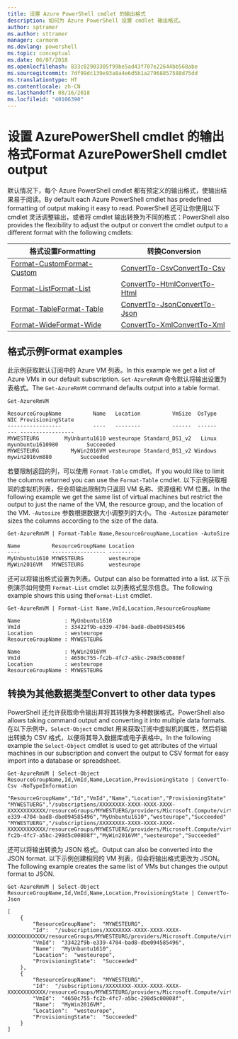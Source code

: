 ```yaml
---
title: 设置 Azure PowerShell cmdlet 的输出格式
description: 如何为 Azure PowerShell 设置 cmdlet 输出格式。
author: sptramer
ms.author: sttramer
manager: carmonm
ms.devlang: powershell
ms.topic: conceptual
ms.date: 06/07/2018
ms.openlocfilehash: 833c82903305f99be5ad43f707e22644bb568abe
ms.sourcegitcommit: 7df99dc139e93a8a4e6d5b1a27968857588d75dd
ms.translationtype: HT
ms.contentlocale: zh-CN
ms.lasthandoff: 08/16/2018
ms.locfileid: "40106390"
---
```

# <a name="format-azurepowershell-cmdlet-output"></a><span data-ttu-id="86209-103">设置 AzurePowerShell cmdlet 的输出格式</span><span class="sxs-lookup"><span data-stu-id="86209-103">Format AzurePowerShell cmdlet output</span></span>

<span data-ttu-id="86209-104">默认情况下，每个 Azure PowerShell cmdlet 都有预定义的输出格式，使输出结果易于阅读。</span><span class="sxs-lookup"><span data-stu-id="86209-104">By default each Azure PowerShell cmdlet has predefined formatting of output making it easy to read.</span></span>  <span data-ttu-id="86209-105">PowerShell 还可让你使用以下 cmdlet 灵活调整输出，或者将 cmdlet 输出转换为不同的格式：</span><span class="sxs-lookup"><span data-stu-id="86209-105">PowerShell also provides the flexibility to adjust the output or convert the cmdlet output to a different format with the following cmdlets:</span></span>

| <span data-ttu-id="86209-106">格式设置</span><span class="sxs-lookup"><span data-stu-id="86209-106">Formatting</span></span>      | <span data-ttu-id="86209-107">转换</span><span class="sxs-lookup"><span data-stu-id="86209-107">Conversion</span></span>       |
|-----------------|------------------|
| [<span data-ttu-id="86209-108">Format-Custom</span><span class="sxs-lookup"><span data-stu-id="86209-108">Format-Custom</span></span>](/powershell/module/microsoft.powershell.utility/format-custom) | [<span data-ttu-id="86209-109">ConvertTo-Csv</span><span class="sxs-lookup"><span data-stu-id="86209-109">ConvertTo-Csv</span></span>](/powershell/module/microsoft.powershell.utility/convertto-csv)  |
| [<span data-ttu-id="86209-110">Format-List</span><span class="sxs-lookup"><span data-stu-id="86209-110">Format-List</span></span>](/powershell/module/microsoft.powershell.utility/format-list)   | [<span data-ttu-id="86209-111">ConvertTo-Html</span><span class="sxs-lookup"><span data-stu-id="86209-111">ConvertTo-Html</span></span>](/powershell/module/microsoft.powershell.utility/convertto-html) |
| [<span data-ttu-id="86209-112">Format-Table</span><span class="sxs-lookup"><span data-stu-id="86209-112">Format-Table</span></span>](/powershell/module/microsoft.powershell.utility/format-table)  | [<span data-ttu-id="86209-113">ConvertTo-Json</span><span class="sxs-lookup"><span data-stu-id="86209-113">ConvertTo-Json</span></span>](/powershell/module/microsoft.powershell.utility/convertto-json) |
| [<span data-ttu-id="86209-114">Format-Wide</span><span class="sxs-lookup"><span data-stu-id="86209-114">Format-Wide</span></span>](/powershell/module/microsoft.powershell.utility/format-wide)   | [<span data-ttu-id="86209-115">ConvertTo-Xml</span><span class="sxs-lookup"><span data-stu-id="86209-115">ConvertTo-Xml</span></span>](/powershell/module/microsoft.powershell.utility/convertto-xml)  |

## <a name="format-examples"></a><span data-ttu-id="86209-116">格式示例</span><span class="sxs-lookup"><span data-stu-id="86209-116">Format examples</span></span>

<span data-ttu-id="86209-117">此示例获取默认订阅中的 Azure VM 列表。</span><span class="sxs-lookup"><span data-stu-id="86209-117">In this example we get a list of Azure VMs in our default subscription.</span></span>  <span data-ttu-id="86209-118">`Get-AzureRmVM` 命令默认将输出设置为表格式。</span><span class="sxs-lookup"><span data-stu-id="86209-118">The `Get-AzureRmVM` command defaults output into a table format.</span></span>

```azurepowershell-interactive
Get-AzureRmVM
```

```output
ResourceGroupName          Name   Location          VmSize  OsType              NIC ProvisioningState
-----------------          ----   --------          ------  ------              --- -----------------
MYWESTEURG        MyUnbuntu1610 westeurope Standard_DS1_v2   Linux myunbuntu1610980         Succeeded
MYWESTEURG          MyWin2016VM westeurope Standard_DS1_v2 Windows   mywin2016vm880         Succeeded
```

<span data-ttu-id="86209-119">若要限制返回的列，可以使用 `Format-Table` cmdlet。</span><span class="sxs-lookup"><span data-stu-id="86209-119">If you would like to limit the columns returned you can use the `Format-Table` cmdlet.</span></span> <span data-ttu-id="86209-120">以下示例获取相同的虚拟机列表，但会将输出限制为只返回 VM 名称、资源组和 VM 位置。</span><span class="sxs-lookup"><span data-stu-id="86209-120">In the following example we get the same list of virtual machines but restrict the output to just the name of the VM, the resource group, and the location of the VM.</span></span>  <span data-ttu-id="86209-121">`-Autosize` 参数根据数据大小调整列的大小。</span><span class="sxs-lookup"><span data-stu-id="86209-121">The `-Autosize` parameter sizes the columns according to the size of the data.</span></span>

```azurepowershell-interactive
Get-AzureRmVM | Format-Table Name,ResourceGroupName,Location -AutoSize
```

```output
Name          ResourceGroupName Location
----          ----------------- --------
MyUnbuntu1610 MYWESTEURG        westeurope
MyWin2016VM   MYWESTEURG        westeurope
```

<span data-ttu-id="86209-122">还可以将输出格式设置为列表。</span><span class="sxs-lookup"><span data-stu-id="86209-122">Output can also be formatted into a list.</span></span> <span data-ttu-id="86209-123">以下示例演示如何使用 `Format-List` cmdlet 以列表格式显示信息。</span><span class="sxs-lookup"><span data-stu-id="86209-123">The following example shows this using the`Format-List` cmdlet.</span></span>

```azurepowershell-interactive
Get-AzureRmVM | Format-List Name,VmId,Location,ResourceGroupName
```

```output
Name              : MyUnbuntu1610
VmId              : 33422f9b-e339-4704-bad8-dbe094585496
Location          : westeurope
ResourceGroupName : MYWESTEURG

Name              : MyWin2016VM
VmId              : 4650c755-fc2b-4fc7-a5bc-298d5c00808f
Location          : westeurope
ResourceGroupName : MYWESTEURG
```

## <a name="convert-to-other-data-types"></a><span data-ttu-id="86209-124">转换为其他数据类型</span><span class="sxs-lookup"><span data-stu-id="86209-124">Convert to other data types</span></span>

<span data-ttu-id="86209-125">PowerShell 还允许获取命令输出并将其转换为多种数据格式。</span><span class="sxs-lookup"><span data-stu-id="86209-125">PowerShell also allows taking command output and converting it into multiple data formats.</span></span> <span data-ttu-id="86209-126">在以下示例中，`Select-Object` cmdlet 用来获取订阅中虚拟机的属性，然后将输出转换为 CSV 格式，以便将其导入数据库或电子表格中。</span><span class="sxs-lookup"><span data-stu-id="86209-126">In the following example the `Select-Object` cmdlet is used to get attributes of the virtual machines in our subscription and convert the output to CSV format for easy import into a database or spreadsheet.</span></span>

```azurepowershell-interactive
Get-AzureRmVM | Select-Object ResourceGroupName,Id,VmId,Name,Location,ProvisioningState | ConvertTo-Csv -NoTypeInformation
```

```output
"ResourceGroupName","Id","VmId","Name","Location","ProvisioningState"
"MYWESTUERG","/subscriptions/XXXXXXXX-XXXX-XXXX-XXXX-XXXXXXXXXXXX/resourceGroups/MYWESTUERG/providers/Microsoft.Compute/virtualMachines/MyUnbuntu1610","33422f9b-e339-4704-bad8-dbe094585496","MyUnbuntu1610","westeurope","Succeeded"
"MYWESTUERG","/subscriptions/XXXXXXXX-XXXX-XXXX-XXXX-XXXXXXXXXXXX/resourceGroups/MYWESTUERG/providers/Microsoft.Compute/virtualMachines/MyWin2016VM","4650c755-fc2b-4fc7-a5bc-298d5c00808f","MyWin2016VM","westeurope","Succeeded"
```

<span data-ttu-id="86209-127">还可以将输出转换为 JSON 格式。</span><span class="sxs-lookup"><span data-stu-id="86209-127">Output can also be converted into the JSON format.</span></span>  <span data-ttu-id="86209-128">以下示例创建相同的 VM 列表，但会将输出格式更改为 JSON。</span><span class="sxs-lookup"><span data-stu-id="86209-128">The following example creates the same list of VMs but changes the output format to JSON.</span></span>

```azurepowershell-interactive
Get-AzureRmVM | Select-Object ResourceGroupName,Id,VmId,Name,Location,ProvisioningState | ConvertTo-Json
```

```output
[
    {
        "ResourceGroupName":  "MYWESTEURG",
        "Id":  "/subscriptions/XXXXXXXX-XXXX-XXXX-XXXX-XXXXXXXXXXXX/resourceGroups/MYWESTEURG/providers/Microsoft.Compute/virtualMachines/MyUnbuntu1610",
        "VmId":  "33422f9b-e339-4704-bad8-dbe094585496",
        "Name":  "MyUnbuntu1610",
        "Location":  "westeurope",
        "ProvisioningState":  "Succeeded"
    },
    {
        "ResourceGroupName":  "MYWESTEURG",
        "Id":  "/subscriptions/XXXXXXXX-XXXX-XXXX-XXXX-XXXXXXXXXXXX/resourceGroups/MYWESTEURG/providers/Microsoft.Compute/virtualMachines/MyWin2016VM",
        "VmId":  "4650c755-fc2b-4fc7-a5bc-298d5c00808f",
        "Name":  "MyWin2016VM",
        "Location":  "westeurope",
        "ProvisioningState":  "Succeeded"
    }
]
```
